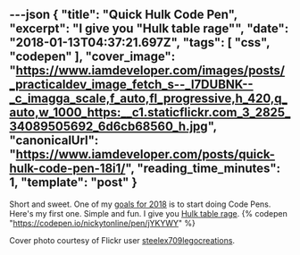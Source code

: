 ---json
{
  "title": "Quick Hulk Code Pen",
  "excerpt": "I give you \"Hulk table rage\"",
  "date": "2018-01-13T04:37:21.697Z",
  "tags": [
    "css",
    "codepen"
  ],
  "cover_image": "https://www.iamdeveloper.com/images/posts/_practicaldev_image_fetch_s--_l7DUBNK--_c_imagga_scale,f_auto,fl_progressive,h_420,q_auto,w_1000_https:__c1.staticflickr.com_3_2825_34089505692_6d6cb68560_h.jpg",
  "canonicalUrl": "https://www.iamdeveloper.com/posts/quick-hulk-code-pen-18i1/",
  "reading_time_minutes": 1,
  "template": "post"
}
---

Short and sweet. One of my [goals for 2018](https://dev.to/nickytonline/2018-resolutions-1deo) is to start doing Code Pens. Here's my first one. Simple and fun. I give you [Hulk table rage](https://codepen.io/nickytonline/pen/jYKYWY).
{% codepen "https://codepen.io/nickytonline/pen/jYKYWY" %}

Cover photo courtesy of Flickr user [steelex709legocreations](https://www.flickr.com/photos/steelex709legocreations/34089505692/in/photostream).
